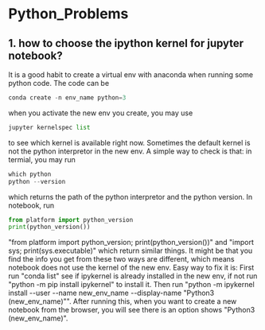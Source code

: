 # Python_Problems

## 1. how to choose the ipython kernel for jupyter notebook?
It is a good habit to create a virtual env with anaconda when running some python code. The code can be 
```python
conda create -n env_name python=3
```
when you activate the new env you create, you may use 
```python
jupyter kernelspec list
```
to see which kernel is available right now. Sometimes the default kernel is not the python interpretor in the new env. A simple way to check is that:
in termial, you may run 
```python
which python
python --version
```
which returns the path of the python interpretor and the python version. In notebook, run
```python
from platform import python_version
print(python_version())
```
"from platform import python_version; print(python_version())" and "import sys; print(sys.executable)" which return similar things. It might be that you find the info you get from these two ways are different, which means notebook does not use the kernel of the new env. Easy way to fix it is:
First run "conda list" see if ipykernel is already installed in the new env, if not run "python -m pip install ipykernel" to install it. Then run "python -m ipykernel install --user --name new_env_name --display-name "Python3 (new_env_name)"". After running this, when you want to create a new notebook from the browser, you will see there is an option shows "Python3 (new_env_name)".
